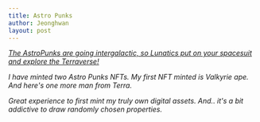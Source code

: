 ```yaml
---
title: Astro Punks
author: Jeonghwan
layout: post
---
```


<em>[The AstroPunks are going intergalactic, so Lunatics put on your spacesuit and explore the Terraverse!](https://knowhere.art/collections/terra1ty4u8tcf2cq9m86zgs42gg8szj4ulakcf0ka4k)<em>

I have minted two Astro Punks NFTs.
My first NFT minted is Valkyrie ape.
<span class="image centered"><img src="{{ 'assets/images/NFTs/AstroPunk #329.jpg' | relative_url }}" alt="" /></span>
And here's one more man from Terra.
<span class="image centered"><img src="{{ 'assets/images/NFTs/AstroPunk #1002.jpg' | relative_url }}" alt="" /></span>

Great experience to first mint my truly own digital assets.
And.. it's a bit addictive to draw randomly chosen properties.